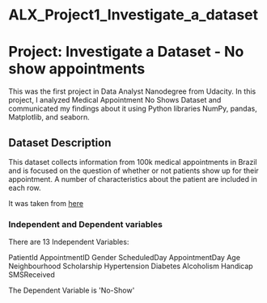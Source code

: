 # ALX_Project1_Investigate_a_dataset

# Project: Investigate a Dataset - No show appointments

This was the first project in Data Analyst Nanodegree from Udacity. In this project, I analyzed Medical Appointment No Shows Dataset and communicated my findings about it using Python libraries NumPy, pandas, Matplotlib, and seaborn. 

## Dataset Description
This dataset collects information from 100k medical appointments in Brazil and is focused on the question of whether or not patients show up for their appointment. A number of characteristics about the patient are included in each row.

It was taken from [here](https://www.kaggle.com/joniarroba/noshowappointments)

### Independent and Dependent variables
There are 13 Independent Variables:

PatientId
AppointmentID
Gender
ScheduledDay
AppointmentDay
Age
Neighbourhood
Scholarship
Hypertension
Diabetes
Alcoholism
Handicap
SMSReceived

The Dependent Variable is 'No-Show'